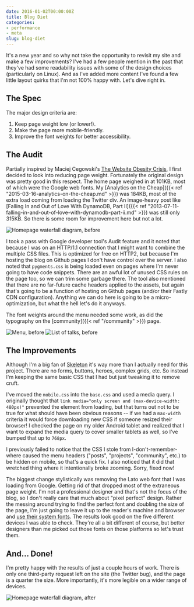 ```yaml
---
date: 2016-01-02T00:00:00Z
title: Blog Diet
categories:
- performance
- meta
slug: blog-diet
---
```


It's a new year and so why not take the opportunity to revisit my site and make a few improvements? I've had a few people mention in the past that they've had some readability issues with some of the design choices (particularly on Linux). And as I've added more content I've found a few little layout quirks that I'm not 100% happy with. Let's dive right in.

## The Spec

The major design criteria are:

1. Keep page weight low (or lower!).
1. Make the page more mobile-friendly.
1. Improve the font weights for better accessibility.


## The Audit

Partially inspired by Maciej Cegowski's [The Website Obesity Crisis](http://idlewords.com/talks/website_obesity.htm), I first decided to look into reducing page weight. Fortunately the original design was pretty good in this respect. The home page weighed in at 101KB, most of which were the Google web fonts. My [Analytics on the Cheap]({{< ref "2015-03-16-analytics-on-the-cheap.md" >}}) was 184KB, most of the extra load coming from loading the Twitter div. An image-heavy post like [Falling In and Out of Love With DynamoDB, Part II]({{< ref "2013-07-11-falling-in-and-out-of-love-with-dynamodb-part-ii.md" >}}) was still only 315KB. So there is some room for improvement here but not a lot.

![Homepage waterfall diagram, before](/images/20160102/waterfall-before.png)


I took a pass with Google developer tool's Audit feature and it noted that because I was on an HTTP/1.1 connection that I might want to combine the multiple CSS files. This is optimized for free on HTTP2, but because I'm hosting the blog on Github pages I don't have control over the server. I also noted that `pygments.css` is being loaded even on pages where I'm never going to have code snippets. There are an awful lot of unused CSS rules on the page too, so we can trim some garbage there. The tool also mentioned that there are no far-future cache headers applied to the assets, but again that's going to be a function of hosting on Github pages (and/or their Fastly CDN configuration). Anything we can do here is going to be a micro-optimization, but what the hell let's do it anyways.

The font weights around the menu needed some work, as did the typography on the [community]({{< ref "/community" >}}) page.

![Menu, before](/images/20160102/menu-before.png)
![List of talks, before](/images/20160102/community-before.png)

## The Improvements

Although I'm a big fan of [Skeleton](http://getskeleton.com) it's way more than I actually need for this project. There are no forms, buttons, heroes, complex grids, etc. So instead I'm keeping the same basic CSS that I had but just tweaking it to remove cruft.

I've moved the `mobile.css` into the `base.css` and used a media query. I originally thought that `link media="only screen and (max-device-width: 480px)"` prevented the element from loading, but that turns out not to be true for what should have been obvious reasons -- if we had a `max-width` criteria it would force downloading new CSS if someone resized their browser! I checked the page on my older Android tablet and realized that I want to expand the media query to cover smaller tablets as well, so I've bumped that up to `768px`.

I previously failed to notice that the CSS I stole from I-don't-remember-where caused the menu headers ("posts", "projects", "community", etc.) to be hidden on mobile, so that's a quick fix. I also noticed that it did that wretched thing where it intentionally broke zooming. Sorry, fixed now!

The biggest change stylistically was removing the Lato web font that I was loading from Google. Getting rid of that dropped most of the extraneous page weight. I'm not a professional designer and that's not the focus of the blog, so I don't really care that much about "pixel perfect" design. Rather the messing around trying to find the perfect font and doubling the size of the page, I'm just going to leave it up to the reader's machine and browser and [use their system fonts](http://www.smashingmagazine.com/2015/11/using-system-ui-fonts-practical-guide/). The results look good on the five different devices I was able to check. They're all a bit different of course, but better designers than me picked out those fonts on those platforms so let's trust them.

## And... Done!

I'm pretty happy with the results of just a couple hours of work. There is only one third-party request left on the site (the Twitter bug), and the page is a quarter the size. More importantly, it's more legible on a wider range of devices.

![Homepage waterfall diagram, after](/images/20160102/waterfall-after.png)
